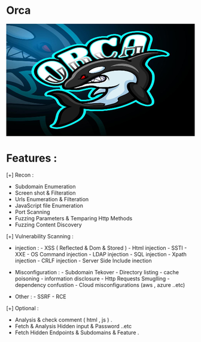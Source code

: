 # Orca
<img src="https://raw.githubusercontent.com/xSecHoussam/Orca/main/images/orca-esport-logo-mascot-design-vector.jpg" width="700" height="300">

# Features :

[+] Recon :
  - Subdomain Enumeration
  - Screen shot & Filteration
  - Urls Enumeration & Filteration
  - JavaScript file Enumeration
  - Port Scanning
  - Fuzzing Parameters & Temparing Http Methods
  - Fuzzing Content Discovery


[+] Vulnerability Scanning :

- injection :
                - XSS ( Reflected & Dom & Stored ) 
                - Html injection
                - SSTI
                - XXE
                - OS Command injection
                - LDAP injection
                - SQL injection
                - Xpath injection
                - CRLF injection
                - Server Side Include inection

- Misconfiguration :
                - Subdomain Tekover
                - Directory listing
                - cache poisoning
                - information disclosure
                - Http Requests Smuglling
                - dependency confustion
                - Cloud misconfigurations (aws , azure ..etc)
- Other :
          - SSRF
          - RCE
          
[+] Optional :
  - Analysis & check comment ( html , js ) .
  - Fetch & Analysis Hidden input & Password ..etc 
  - Fetch Hidden Endpoints & Subdomains & Feature .
